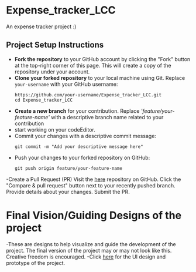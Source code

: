 # Expense_tracker_LCC
An expense tracker project :)

## Project Setup Instructions

- **Fork the repository** to your GitHub account by clicking the "Fork" button at the top-right corner of this page. This will create a copy of the repository under your account.
- **Clone your forked repository** to your local machine using Git. Replace `your-username` with your GitHub username:
   ```
   https://github.com/your-username/Expense_tracker_LCC.git
   cd Expense_tracker_LCC
   ```
- **Create a new branch** for your contribution. Replace *'feature/your-feature-name'* with a descriptive branch name related to your contribution
- start working on your codeEditor.
- Commit your changes with a descriptive commit message:
  ```
  git commit -m "Add your descriptive message here"
  ```
- Push your changes to your forked repository on GitHub:
  ```
  git push origin feature/your-feature-name
  ```
-Create a Pull Request (PR)
Visit the [here](https://github.com/Prithwi32/Expense_tracker_LCC.git) repository on GitHub.
Click the "Compare & pull request" button next to your recently pushed branch.
Provide details about your changes.
Submit the PR.


# Final Vision/Guiding Designs of the project
-These are designs to help visualize and guide the development of the project. The final version of the project may or may not look like this. Creative freedom is encouraged.
-Click [here](https://www.figma.com/file/9ioOuUWv6N18btDjQrE3AR/Expense_Tracker?type=design&node-id=0%3A1&mode=design&t=fJ9j4KzVjMSAThhV-1) for the UI design and prototype of the project.
